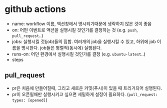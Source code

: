#  github actions

- name: workflow 이름, 액션창에서 명시되기때문에 생략하지 않은 것이 좋음
- on: 어떤 이벤트로 액션을 실행시킬 것인가를 결정하는 것 (e.g. `push`, `pull_request`..)
- jobs: 실행시킬 것(job)들의 집합. 여러개의 job을 실행시킬 수 있고, 하위에 job 이름을 명시한다. job들은 병렬적(동시에) 실행된다.
- runs-on: 어던 환경에서 실행시킬 것인가를 결정 (e.g. `ubuntu-latest`..)
- steps


## pull_request
- pr은 처음에 만들어질때, 그리고 새로운 커밋(푸시)이 있을 때 트리거되어 실행된다.
- pr이 오픈될때만 실행시키고 싶으면 세밀하게 설정이 필요하다. (`pull_request: types: [opened]`)
